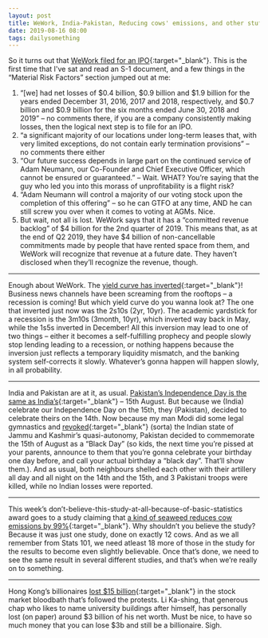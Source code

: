 ```yaml
---
layout: post
title: WeWork, India-Pakistan, Reducing cows' emissions, and other stuff
date: 2019-08-16 08:00 
tags: dailysomething
---
```


So it turns out that [WeWork filed for an IPO]( https://www.sec.gov/Archives/edgar/data/1533523/000119312519220499/d781982ds1.htm#toc781982_2){:target="_blank"}. This is the first time that I've sat and read an S-1 document, and a few things in the “Material Risk Factors” section jumped out at me:  
1.	“[we] had net losses of \$0.4 billion, \$0.9 billion and \$1.9 billion for the years ended December 31, 2016, 2017 and 2018, respectively, and \$0.7 billion and \$0.9 billion for the six months ended June 30, 2018 and 2019” – no comments there, if you are a company consistently making losses, then the logical next step is to file for an IPO.  
2.	“a significant majority of our locations under long-term leases that, with very limited exceptions, do not contain early termination provisions” – no comments there either  
3.	“Our future success depends in large part on the continued service of Adam Neumann, our Co-Founder and Chief Executive Officer, which cannot be ensured or guaranteed.” – Wait. WHAT? You’re saying that the guy who led you into this morass of unprofitability is a flight risk?  
4.	“Adam Neumann will control a majority of our voting stock upon the completion of this offering” – so he can GTFO at any time, AND he can still screw you over when it comes to voting at AGMs. Nice.  
5.	But wait, not all is lost. WeWork says that it has a “committed revenue backlog” of \$4 billion for the 2nd quarter of 2019. This means that, as at the end of Q2 2019, they have \$4 billion of non-cancellable commitments made by people that have rented space from them, and WeWork will recognize that revenue at a future date. They haven’t disclosed when they’ll recognize the revenue, though.  

_____________

Enough about WeWork. The [yield curve has inverted](https://www.bloomberg.com/news/articles/2019-08-14/u-k-yield-curve-inverts-for-first-time-since-financial-crisis){:target="_blank"}! Business news channels have been screaming from the rooftops – a recession is coming! But which yield curve do you wanna look at? The one that inverted just now was the 2s10s (2yr, 10yr). The academic yardstick for a recession is the 3m10s (3month, 10yr), which inverted way back in May, while the 1s5s inverted in December! All this inversion may lead to one of two things – either it becomes a self-fulfilling prophecy and people slowly stop lending leading to a recession, or nothing happens because the inversion just reflects a temporary liquidity mismatch, and the banking system self-corrects it slowly. Whatever’s gonna happen will happen slowly, in all probability.  

_____________________
 
India and Pakistan are at it, as usual. [Pakistan’s Independence Day is the same as India’s](http://www.legislation.gov.uk/ukpga/1947/30/pdfs/ukpga_19470030_en.pdf){:target="_blank"} – 15th August. But because we (India) celebrate our Independence Day on the 15th, they (Pakistan), decided to celebrate theirs on the 14th. Now because my man Modi did some legal gymnastics and [revoked]( https://indconlawphil.wordpress.com/2019/08/05/the-article-370-amendments-key-legal-issues/){:target="_blank"} (sorta) the Indian state of Jammu and Kashmir’s quasi-autonomy, Pakistan decided to commemorate the 15th of August as a “Black Day” (so kids, the next time you’re pissed at your parents, announce to them that you’re gonna celebrate your birthday one day before, and call your actual birthday a “black day”. That’ll show them.). And as usual, both neighbours shelled each other with their artillery all day and all night on the 14th and the 15th, and 3 Pakistani troops were killed, while no Indian losses were reported.  

_____________

This week’s don’t-believe-this-study-at-all-because-of-basic-statistics award goes to a study claiming that [a kind of seaweed reduces cow emissions by 99%](https://www.goodnewsnetwork.org/gamechanging-pink-seaweed-reduces-cow-emissions/){:target="_blank"}. Why shouldn’t you believe the study? Because it was just one study, done on exactly 12 cows. And as we all remember from Stats 101, we need atleast 18 more of those in the study for the results to become even slightly believable. Once that’s done, we need to see the same result in several different studies, and that’s when we’re really on to something.  

_______________

Hong Kong’s billionaires [lost \$15 billion](https://www.ft.com/content/c94864cc-bf4e-11e9-b350-db00d509634e){:target="_blank"} in the stock market bloodbath that’s followed the protests. Li Ka-shing, that generous chap who likes to name university buildings after himself, has personally lost (on paper) around \$3 billion of his net worth. Must be nice, to have so much money that you can lose \$3b and still be a billionaire. Sigh. 
